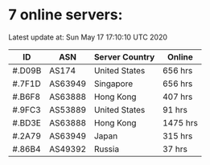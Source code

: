 # 7 online servers:

Latest update at: Sun May 17 17:10:10 UTC 2020

| ID | ASN | Server Country | Online |
| -- | --- | -------------- | ------ |
| #.D09B | AS174 | United States | 656 hrs |
| #.7F1D | AS63949 | Singapore | 656 hrs |
| #.B6F8 | AS63888 | Hong Kong | 407 hrs |
| #.9FC3 | AS53889 | United States | 91 hrs |
| #.BD3E | AS63888 | Hong Kong | 1475 hrs |
| #.2A79 | AS63949 | Japan | 315 hrs |
| #.86B4 | AS49392 | Russia | 37 hrs |

